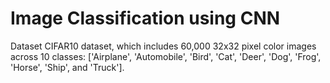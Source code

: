 # Image Classification using CNN


Dataset
 CIFAR10 dataset, which includes 60,000 32x32 pixel color images across 10 classes: ['Airplane', 'Automobile', 'Bird', 'Cat', 'Deer', 'Dog', 'Frog', 'Horse', 'Ship', and 'Truck'].

